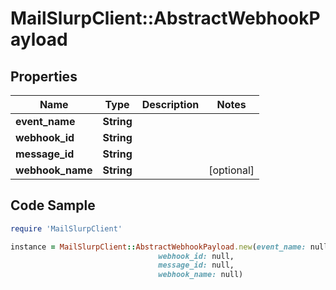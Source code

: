 # MailSlurpClient::AbstractWebhookPayload

## Properties

Name | Type | Description | Notes
------------ | ------------- | ------------- | -------------
**event_name** | **String** |  | 
**webhook_id** | **String** |  | 
**message_id** | **String** |  | 
**webhook_name** | **String** |  | [optional] 

## Code Sample

```ruby
require 'MailSlurpClient'

instance = MailSlurpClient::AbstractWebhookPayload.new(event_name: null,
                                 webhook_id: null,
                                 message_id: null,
                                 webhook_name: null)
```


